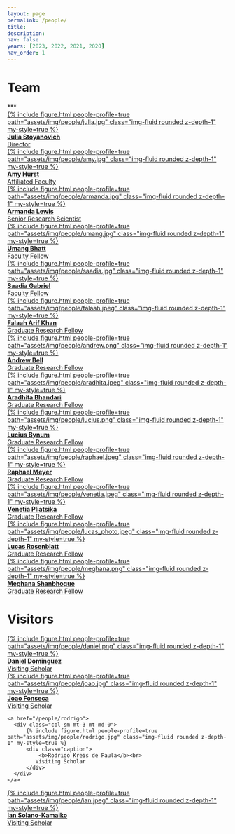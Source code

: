 ```yaml
---
layout: page
permalink: /people/
title:
description: 
nav: false
years: [2023, 2022, 2021, 2020]
nav_order: 1
---
```


<!-- Note about our lab culture, etc. -->

<h1 class="category" id="team">Team</h1> 
***

<div class="row mt-3">
    <a href="/people/julia">
      <div class="col-sm mt-3 mt-md-0">
          {% include figure.html people-profile=true path="assets/img/people/julia.jpg" class="img-fluid rounded z-depth-1" my-style=true %}
          <div class="caption">
              <b>Julia Stoyanovich</b><br>
              Director
          </div>
      </div>
   </a>
  <a href="https://amyhurst.com/">
     <div class="col-sm mt-3 mt-md-0">
     {% include figure.html people-profile=true path="assets/img/people/amy.jpg" class="img-fluid rounded z-depth-1" my-style=true %}
     <div class="caption">
              <b>Amy Hurst</b><br>
              Affiliated Faculty
          </div>
     </div>
  </a>
  <a href="/people/armanda">
    <div class="col-sm mt-3 mt-md-0">
          {% include figure.html people-profile=true path="assets/img/people/armanda.jpg" class="img-fluid rounded z-depth-1" my-style=true %}
          <div class="caption">
              <b>Armanda Lewis</b><br>
              Senior Research Scientist
          </div>
    </div>
  </a>
</div>

<div class="row mt-3">
    <a href="/people/umang">
    <div class="col-sm mt-3 mt-md-0">
          {% include figure.html people-profile=true path="assets/img/people/umang.jpg" class="img-fluid rounded z-depth-1" my-style=true %}
          <div class="caption">
              <b>Umang Bhatt</b><br>
              Faculty Fellow
          </div>
    </div>
    </a>
    <a href="/people/saadia">
      <div class="col-sm mt-3 mt-md-0">
          {% include figure.html people-profile=true path="assets/img/people/saadia.jpg" class="img-fluid rounded z-depth-1" my-style=true %}
          <div class="caption">
              <b>Saadia Gabriel</b><br>
              Faculty Fellow
          </div>
      </div>
   </a>
    <a href="/people/falaah">
      <div class="col-sm mt-3 mt-md-0">
          {% include figure.html people-profile=true path="assets/img/people/falaah.jpeg" class="img-fluid rounded z-depth-1" my-style=true %}
          <div class="caption">
              <b>Falaah Arif Khan</b><br>
              Graduate Research Fellow
          </div>
      </div>
    </a>
</div>
  
<div class="row mt-3">
   <a href="/people/andrew">
      <div class="col-sm mt-3 mt-md-0">
          {% include figure.html people-profile=true path="assets/img/people/andrew.png" class="img-fluid rounded z-depth-1" my-style=true %}
          <div class="caption">
              <b>Andrew Bell</b><br>
              Graduate Research Fellow 
          </div>
      </div>
    </a>
    <a href="/people/aradhita">
      <div class="col-sm mt-3 mt-md-0">
          {% include figure.html people-profile=true path="assets/img/people/aradhita.jpeg" class="img-fluid rounded z-depth-1" my-style=true %}
          <div class="caption">
              <b>Aradhita Bhandari</b><br>
              Graduate Research Fellow 
          </div>
      </div>
    </a>
    <a href="/people/lucius">
      <div class="col-sm mt-3 mt-md-0">
          {% include figure.html people-profile=true path="assets/img/people/lucius.png" class="img-fluid rounded z-depth-1" my-style=true %}
          <div class="caption">
              <b>Lucius Bynum</b><br>
              Graduate Research Fellow
          </div>
      </div>
    </a>
</div>

<div class="row mt-3">
 <a href="/people/raphael">
      <div class="col-sm mt-3 mt-md-0">
          {% include figure.html people-profile=true path="assets/img/people/raphael.jpeg" class="img-fluid rounded z-depth-1" my-style=true %}
          <div class="caption">
              <b>Raphael Meyer</b><br>
              Graduate Research Fellow
          </div>
      </div>
    </a>
    <a href="/people/venetia">
      <div class="col-sm mt-3 mt-md-0">
          {% include figure.html people-profile=true path="assets/img/people/venetia.jpeg" class="img-fluid rounded z-depth-1" my-style=true %}
          <div class="caption">
              <b>Venetia Pliatsika</b><br>
              Graduate Research	Fellow
          </div>
      </div>
    </a>
    <a href="/people/lucas">
      <div class="col-sm mt-3 mt-md-0">
          {% include figure.html people-profile=true path="assets/img/people/lucas_photo.jpeg" class="img-fluid rounded z-depth-1" my-style=true %}
          <div class="caption">
              <b>Lucas Rosenblatt</b><br>
	      Graduate Research	Fellow
          </div>
      </div>
    </a>
</div>

<div class="row mt-3">
    <a href="/people/meghana">
      <div class="col-sm mt-3 mt-md-0">
          {% include figure.html people-profile=true path="assets/img/people/meghana.png" class="img-fluid rounded z-depth-1" my-style=true %}
          <div class="caption">
              <b>Meghana Shanbhogue</b><br>
              Graduate Research Fellow
          </div>
      </div>
    </a>
</div>



<h1 class="category" id="visitors">Visitors</h1>

<div class="row mt-3">

<a href="/people/daniel">
      <div class="col-sm mt-3 mt-md-0">
          {% include figure.html people-profile=true path="assets/img/people/daniel.png" class="img-fluid rounded z-depth-1" my-style=true %}
          <div class="caption">
              <b>Daniel Dominguez</b><br>
              Visiting Scholar
          </div>
      </div>
    </a>

   <a href="/people/joao">
      <div class="col-sm mt-3 mt-md-0">
          {% include figure.html people-profile=true path="assets/img/people/joao.jpg" class="img-fluid rounded z-depth-1" my-style=true %}
          <div class="caption">
              <b>Joao Fonseca</b><br>
              Visiting Scholar
          </div>
      </div>
    </a>


    <a href="/people/rodrigo">
      <div class="col-sm mt-3 mt-md-0">
          {% include figure.html people-profile=true path="assets/img/people/rodrigo.jpg" class="img-fluid rounded z-depth-1" my-style=true %}
          <div class="caption">
              <b>Rodrigo Kreis de Paula</b><br>
             Visiting Scholar
          </div>
      </div>
    </a>
</div>

<div class="row mt-3">

   <a href="/people/ian">
      <div class="col-sm mt-3 mt-md-0">
          {% include figure.html people-profile=true path="assets/img/people/ian.jpeg" class="img-fluid rounded z-depth-1" my-style=true %}
          <div class="caption">
              <b>Ian Solano-Kamaiko</b><br>
             Visiting Scholar
          </div>
      </div>
    </a>

</div>

<!-- <h1 class="category" id="alumni">Alumni</h1> -->

<!-- plase add everyone under Alumni at https://airesponsibly.net/, plus Chloe Zheng, Mona Sloane, Joy Rankin, Janina Zakrezewski, Meghana Shanbhogue -->
